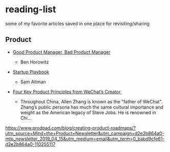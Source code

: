 # reading-list
some of my favorite articles saved in one place for revisiting/sharing

## Product
* [Good Product Manager, Bad Product Manager](https://s3-eu-west-1.amazonaws.com/uploads-eu.hipchat.com/47780/705565/8wXMsUrlRDHukuc/Good%20Product%20Manager%2C%20Bad%20Product%20Manager%20-%20Ben%20Horowitz.pdf)
  - Ben Horowitz
* [Startup Playbook](https://playbook.samaltman.com/)
  - Sam Altman

* [Four Key Product Principles from WeChat’s Creator ](https://a16z.com/2019/02/05/allen-zhang-wechat-product-principles/)
  - Throughout China, Allen Zhang is known as the "father of WeChat". Zhang’s public persona has much the same cultural importance and weight as the American legacy of Steve Jobs. He is renowned in Chi…

https://www.prodpad.com/blog/creating-product-roadmaps/?utm_source=Mind+the+Product+Newsletter&utm_campaign=d2e2b864a0-mtp_newsletter_2019_04_15&utm_medium=email&utm_term=0_babd9cfe61-d2e2b864a0-110255117
